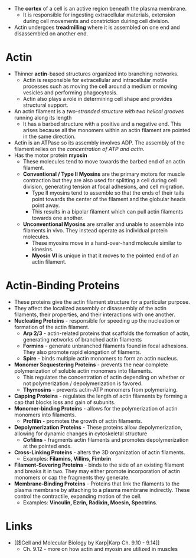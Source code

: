 * The **cortex** of a cell is an active region beneath the plasma membrane. 
	* It is responsible for ingesting extracellular materials, extension during cell movements and constriction duiring cell division.
* Actin undergoes **treadmilling** where it is assembled on one end and disassembled on another end.
# Actin
* Thinner **actin**-based structures organized into  branching networks.
	* Actin is responsible for extracellular and intracellular motile processes such as moving the cell around a medium or moving vesicles and performing phagocytosis.
	* Actin also plays a role in determining cell shape and provides structural support.
* An actin filament is a *two-stranded structure with two helical grooves* running along its length
	* It has a barbed structure with a positive and a negative end. This arises because all the monomers within an actin filament are pointed in the same direction.
* Actin is an ATPase so its assembly involves ADP. The assembly of the filament relies on the *concentration of ATP and actin*.
* Has the motor protein **myosin**
	* These molecules tend to move towards the barbed end of an actin filament.
	* **Conventional / Type II Myosins** are the primary motors for muscle contraction but they are also used for splitting a cell during cell division, generating tension at focal adhesions, and cell migration.
		* Type II myosins tend to assemble so that the ends of their tails point towards the center of the filament and the globular heads point away. 
		* This results in a bipolar filament which can pull actin filaments towards one another.
	* **Unconventional Myosins** are smaller and unable to assemble into filaments in vivo. They instead operate as individual protein molecules.
		* These myosins move in a hand-over-hand molecule similar to kinesins.
		* **Myosin VI** is unique in that it moves to the pointed end of an actin filament.
# Actin-Binding Proteins
* These proteins give the actin filament structure for a particular purpose.
* They affect the localized assembly or disassembly of the actin filaments, their properties, and their interactions with one another.
* **Nucleating Proteins** - responsible for speeding up the nucleation or formation of the actin filament.
	* **Arp 2/3** - actin-related proteins that scaffolds the formation of actin, generating networks of branched actin filaments
	* **Formins** - generate unbranched filaments found in focal adhesions. They also promote rapid elongation of filaments.
	* **Spire** - binds multiple actin monomers to form an actin nucleus.
* **Monomer Sequestering Proteins** - prevents the near complete polymerization of soluble actin monomers into filaments. 
	* This regulates the concentration of actin depending on whether or not polymerization / depolymerization is favored. 
	* **Thymosins** - prevents actin-ATP monomers from polymerizing.
* **Capping Proteins** - regulates the length of actin filaments by forming a cap that blocks loss and gain of subunits.
* **Monomer-binding Proteins**  - allows for the polymerization of actin monomers into filaments.
	* **Profilin** - promotes the growth of actin filaments. 
* **Depolymerization Proteins** - These proteins allow depolymerization, allowing for dynamic changes in cytoskeletal structure
	* **Cofilins** - fragments actin filaments and promotes depolymerization at the pointed ends.
* **Cross-Linking Proteins** - alters the 3D organization of actin filaments.
	* Examples: **Filamins, Villins, Fimbrin** 
* **Filament-Severing Proteins** - binds to the side of an existing filament and breaks it in two. They may either promote incorporation of actin monomers or cap the fragments they generate.
* **Membrane-Binding Proteins** - Proteins that link the filaments to the plasma membrane by attaching to a plasma membrane indirectly. These control the contractile, expanding motion of the cell.
	* Examples: **Vinculin, Ezrin, Radixin, Moesin, Spectrins**.
# Links
* [[$Cell and Molecular Biology by Karp|Karp Ch. 9.10 - 9.14]]
	* Ch. 9.12 - more on how actin and myosin are utilized in muscles